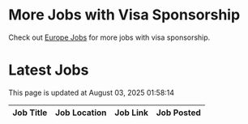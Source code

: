 # More Jobs with Visa Sponsorship

Check out [Europe Jobs](https://github.com/sureshparimi/europejobs#latest-jobs) for more jobs with visa sponsorship.

# Latest Jobs

This page is updated at August 03, 2025 01:58:14

| Job Title | Job Location | Job Link | Job Posted |
| --- | --- | --- | --- |
